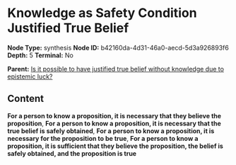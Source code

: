 # Knowledge as Safety Condition Justified True Belief

**Node Type:** synthesis
**Node ID:** b42160da-4d31-46a0-aecd-5d3a926893f6
**Depth:** 5
**Terminal:** No

**Parent:** [Is it possible to have justified true belief without knowledge due to epistemic luck?](is-it-possible-to-have-justified-true-belief-without-knowledge-due-to-epistemic-luck-antithesis-19b8f224-a98e-4379-842c-e27ba37069f7.md)

## Content

**For a person to know a proposition, it is necessary that they believe the proposition**, **For a person to know a proposition, it is necessary that the true belief is safely obtained**, **For a person to know a proposition, it is necessary for the proposition to be true**, **For a person to know a proposition, it is sufficient that they believe the proposition, the belief is safely obtained, and the proposition is true**

